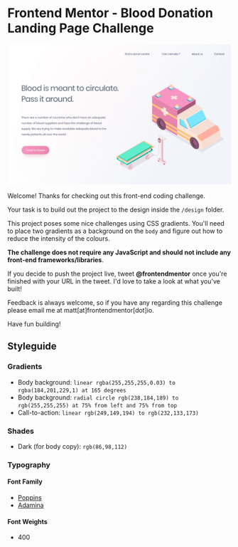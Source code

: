 # Frontend Mentor - Blood Donation Landing Page Challenge

![Design file for the Blood Donation Landing Page Challenge](./design/blood-donation-landing-design.jpg)

Welcome! Thanks for checking out this front-end coding challenge. 

Your task is to build out the project to the design inside the `/design` folder.

This project poses some nice challenges using CSS gradients. You'll need to place two gradients as a background on the `body` and figure out how to reduce the intensity of the colours.

**The challenge does not require any JavaScript and should not include any front-end frameworks/libraries**.

If you decide to push the project live, tweet **@frontendmentor** once you're finished with your URL in the tweet. I'd love to take a look at what you've built!

Feedback is always welcome, so if you have any regarding this challenge please email me at matt[at]frontendmentor[dot]io.

Have fun building!

## Styleguide

### Gradients
- Body background: `linear rgba(255,255,255,0.03) to rgba(184,201,229,1) at 165 degrees`
- Body background: `radial circle rgb(238,184,189) to rgb(255,255,255) at 75% from left and 75% from top`
- Call-to-action: `linear rgb(249,149,194) to rgb(232,133,173)`

### Shades
- Dark (for body copy): `rgb(86,98,112)` 

### Typography
#### Font Family
- [Poppins](https://fonts.google.com/specimen/Poppins)
- [Adamina](https://fonts.google.com/specimen/Adamina)

#### Font Weights
- 400